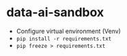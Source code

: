 # data-ai-sandbox

- Configure virtual environment (Venv)
- `pip install -r requirements.txt`
- `pip freeze > requirements.txt`